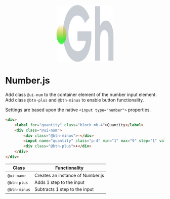 <p align="center">
  <img width="180" height="180" src="https://github.com/terrainagency/ghost/blob/main/assets/logo.svg" alt="Ghost: Agnostic GSAP and Tailwind Framework">
</p>

# Number.js
Add class `@ui-num` to the container element of the number input element. Add class `@btn-plus` and `@btn-minus` to enable button functionality.

Settings are based upon the native `<input type="number">` properties.

```html
<div>
    <label for="quantity" class="block mb-4">Quantity</label>
    <div class="@ui-num">
        <div class="@btn-minus">-</div>
        <input name="quantity" class="p-4" min="1" max="9" step="1" value="1" type="number" />
        <div class="@btn-plus">+</div>
    </div>
</div>
```

Class | Functionality
------------ | -------------
`@ui-name` | Creates an instance of Number.js
`@btn-plus` | Adds 1 step to the input
`@btn-minus` | Subtracts 1 step to the input